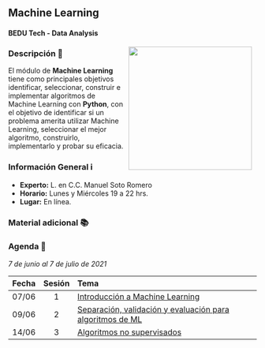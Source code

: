## Machine Learning
#### BEDU Tech - Data Analysis

<img src="imagenes/image.gif" align="right" height="250" width="250" hspace="10">

### Descripción :pencil:

El módulo de __Machine Learning__ tiene como principales objetivos identificar, seleccionar, construir e implementar algoritmos de Machine Learning con __Python__, con el objetivo de identificar si un problema amerita utilizar Machine Learning, seleccionar el mejor algoritmo, construirlo, implementarlo y probar su eficacia.

### Información General :information_source:

- **Experto:** L. en C.C. Manuel Soto Romero
- **Horario:** Lunes y Miércoles 19 a 22 hrs.
- **Lugar:**   En línea.

### Material adicional :books:

### Agenda :date:

*7 de junio al 7 de julio de 2021*

Fecha | Sesión | Tema                                                               | 
------| :----: | :----------------------------------------------------------------- | 
07/06 | 1      | [Introducción a Machine Learning](Sesion-01/Readme.md)             |
09/06 | 2      | [Separación, validación y evaluación para algoritmos de ML](Sesion-02/Readme.md) |
14/06 | 3      | [Algoritmos no supervisados](Sesion-03/Readme.md)                  |


<!--### Organización del módulo:

 - [Sesión 4: Problemas de regresión ](./Sesion-04)

 - [Sesión 5: Árboles de decisión ](./Sesion-05)

 - [Sesión 6: Clasificación y Redes Neuronales Artificiales ](./Sesion-06)

 - [Sesión 7: Arena de Clasificadores ](./Sesion-07)

 - [Sesión 8: Fundamentos de procesamiento de imágenes ](./Sesion-08)-->
